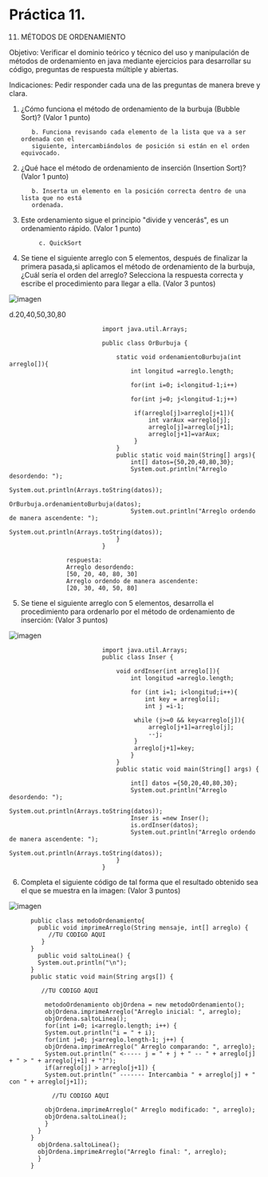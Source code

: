# Práctica 11.
11. MÉTODOS DE ORDENAMIENTO

Objetivo: Verificar el dominio teórico y técnico del uso y manipulación de métodos de
ordenamiento en java mediante ejercicios para desarrollar su código, preguntas de
respuesta múltiple y abiertas.

Indicaciones: Pedir responder cada una de las preguntas de manera breve y clara.

1. ¿Cómo funciona el método de ordenamiento de la burbuja (Bubble Sort)? (Valor 1
punto)

          b. Funciona revisando cada elemento de la lista que va a ser ordenada con el
          siguiente, intercambiándolos de posición si están en el orden equivocado.
         

2. ¿Qué hace el método de ordenamiento de inserción (Insertion Sort)? (Valor 1
punto)

         
          b. Inserta un elemento en la posición correcta dentro de una lista que no está
          ordenada.
          
          

3. Este ordenamiento sigue el principio "divide y vencerás", es un ordenamiento
rápido. (Valor 1 punto)

           
            c. QuickSort
            
4. Se tiene el siguiente arreglo con 5 elementos, después de finalizar la primera
pasada,si aplicamos el método de ordenamiento de la burbuja, ¿Cuál sería el
orden del arreglo? Selecciona la respuesta correcta y escribe el procedimiento
para llegar a ella. (Valor 3 puntos)

![imagen](https://user-images.githubusercontent.com/91554777/187002220-d3015664-2d09-4733-aff2-475127482243.png)

d.20,40,50,30,80

          
          
                              import java.util.Arrays;

                              public class OrBurbuja {

                                  static void ordenamientoBurbuja(int arreglo[]){
                                      int longitud =arreglo.length;

                                      for(int i=0; i<longitud-1;i++)

                                      for(int j=0; j<longitud-1;j++)

                                       if(arreglo[j]>arreglo[j+1]){
                                           int varAux =arreglo[j];
                                           arreglo[j]=arreglo[j+1];
                                           arreglo[j+1]=varAux;
                                       }
                                  }
                                  public static void main(String[] args){
                                      int[] datos={50,20,40,80,30};
                                      System.out.println("Arreglo desordendo: ");
                                      System.out.println(Arrays.toString(datos));
                                      OrBurbuja.ordenamientoBurbuja(datos);
                                      System.out.println("Arreglo ordendo de manera ascendente: ");
                                      System.out.println(Arrays.toString(datos));
                                  }
                              }

                    respuesta:
                    Arreglo desordendo: 
                    [50, 20, 40, 80, 30]
                    Arreglo ordendo de manera ascendente: 
                    [20, 30, 40, 50, 80]

          
5. Se tiene el siguiente arreglo con 5 elementos, desarrolla el procedimiento para
ordenarlo por el método de ordenamiento de inserción: (Valor 3 puntos)

![imagen](https://user-images.githubusercontent.com/91554777/187002270-3dc86c99-26fd-436c-8427-ecda05393c96.png)

                              import java.util.Arrays;
                              public class Inser {

                                  void ordInser(int arreglo[]){
                                      int longitud =arreglo.length;

                                      for (int i=1; i<longitud;i++){
                                          int key = arreglo[i];
                                          int j =i-1;

                                       while (j>=0 && key<arreglo[j]){
                                           arreglo[j+1]=arreglo[j];
                                           --j;
                                       }
                                       arreglo[j+1]=key;
                                      }
                                  }
                                  public static void main(String[] args) {

                                      int[] datos ={50,20,40,80,30};
                                      System.out.println("Arreglo desordendo: ");
                                      System.out.println(Arrays.toString(datos));
                                      Inser is =new Inser();
                                      is.ordInser(datos);
                                      System.out.println("Arreglo ordendo de manera ascendente: ");
                                      System.out.println(Arrays.toString(datos));
                                  }
                              }

          
6. Completa el siguiente código de tal forma que el resultado obtenido sea el que se
muestra en la imagen: (Valor 3 puntos)

![imagen](https://user-images.githubusercontent.com/91554777/187002359-6e36bb69-c059-4d04-95bf-52363aacf53b.png)


          public class metodoOrdenamiento{
            public void imprimeArreglo(String mensaje, int[] arreglo) {
               //TU CODIGO AQUI
             }
          }
            public void saltoLinea() {
            System.out.println("\n");
          }
          public static void main(String args[]) {
         
             //TU CODIGO AQUI
         
              metodoOrdenamiento objOrdena = new metodoOrdenamiento();
              objOrdena.imprimeArreglo("Arreglo inicial: ", arreglo);
              objOrdena.saltoLinea();
              for(int i=0; i<arreglo.length; i++) {
              System.out.println("i = " + i);
              for(int j=0; j<arreglo.length-1; j++) {
              objOrdena.imprimeArreglo(" Arreglo comparando: ", arreglo);
              System.out.println(" <----- j = " + j + " -- " + arreglo[j] + " > " + arreglo[j+1] + "?");
              if(arreglo[j] > arreglo[j+1]) {
              System.out.println(" ------- Intercambia " + arreglo[j] + " con " + arreglo[j+1]);
                
                //TU CODIGO AQUI
                
              objOrdena.imprimeArreglo(" Arreglo modificado: ", arreglo);
              objOrdena.saltoLinea();
              }
            }
          }
            objOrdena.saltoLinea();
            objOrdena.imprimeArreglo("Arreglo final: ", arreglo);
            }
          }

